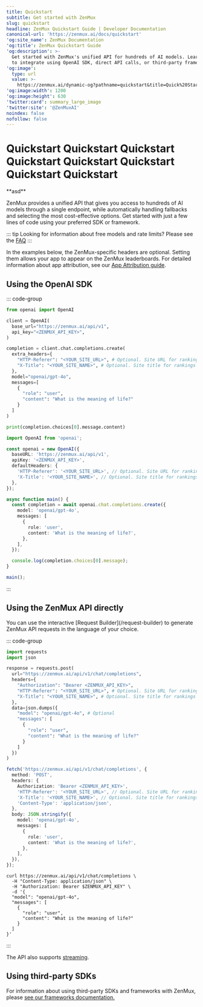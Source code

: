 ```yaml
---
title: Quickstart
subtitle: Get started with ZenMux
slug: quickstart
headline: ZenMux Quickstart Guide | Developer Documentation
canonical-url: 'https://zenmux.ai/docs/quickstart'
'og:site_name': ZenMux Documentation
'og:title': ZenMux Quickstart Guide
'og:description': >-
  Get started with ZenMux's unified API for hundreds of AI models. Learn how
  to integrate using OpenAI SDK, direct API calls, or third-party frameworks.
'og:image':
  type: url
  value: >-
    https://zenmux.ai/dynamic-og?pathname=quickstart&title=Quick%20Start&description=Start%20using%20ZenMux%20API%20in%20minutes%20with%20any%20SDK
'og:image:width': 1200
'og:image:height': 630
'twitter:card': summary_large_image
'twitter:site': '@ZenMuxAI'
noindex: false
nofollow: false
---
```

# Quickstart Quickstart Quickstart Quickstart Quickstart Quickstart Quickstart Quickstart 
<Copy> 
  **asd** 
</Copy>

ZenMux provides a unified API that gives you access to hundreds of AI models through a single endpoint, while automatically handling fallbacks and selecting the most cost-effective options. Get started with just a few lines of code using your preferred SDK or framework.

::: tip
  Looking for information about free models and rate limits? Please see the [FAQ](./markdown-examples.md)
:::

In the examples below, the ZenMux-specific headers are optional. Setting them allows your app to appear on the ZenMux leaderboards. For detailed information about app attribution, see our [App Attribution guide](./markdown-examples.md).

## Using the OpenAI SDK

::: code-group

```python title="Python"
from openai import OpenAI

client = OpenAI(
  base_url="https://zenmux.ai/api/v1",
  api_key="<ZENMUX_API_KEY>",
)

completion = client.chat.completions.create(
  extra_headers={
    "HTTP-Referer": "<YOUR_SITE_URL>", # Optional. Site URL for rankings on zenmux.ai.
    "X-Title": "<YOUR_SITE_NAME>", # Optional. Site title for rankings on zenmux.ai.
  },
  model="openai/gpt-4o",
  messages=[
    {
      "role": "user",
      "content": "What is the meaning of life?"
    }
  ]
)

print(completion.choices[0].message.content)
```

```typescript title="TypeScript"
import OpenAI from 'openai';

const openai = new OpenAI({
  baseURL: 'https://zenmux.ai/api/v1',
  apiKey: '<ZENMUX_API_KEY>',
  defaultHeaders: {
    'HTTP-Referer': '<YOUR_SITE_URL>', // Optional. Site URL for rankings on zenmux.ai.
    'X-Title': '<YOUR_SITE_NAME>', // Optional. Site title for rankings on zenmux.ai.
  },
});

async function main() {
  const completion = await openai.chat.completions.create({
    model: 'openai/gpt-4o',
    messages: [
      {
        role: 'user',
        content: 'What is the meaning of life?',
      },
    ],
  });

  console.log(completion.choices[0].message);
}

main();
```

:::

## Using the ZenMux API directly

<Tip>
  You can use the interactive [Request Builder](/request-builder) to generate ZenMux API requests in the language of your choice.
</Tip>

::: code-group

```python title="Python"
import requests
import json

response = requests.post(
  url="https://zenmux.ai/api/v1/chat/completions",
  headers={
    "Authorization": "Bearer <ZENMUX_API_KEY>",
    "HTTP-Referer": "<YOUR_SITE_URL>", # Optional. Site URL for rankings on zenmux.ai.
    "X-Title": "<YOUR_SITE_NAME>", # Optional. Site title for rankings on zenmux.ai.
  },
  data=json.dumps({
    "model": "openai/gpt-4o", # Optional
    "messages": [
      {
        "role": "user",
        "content": "What is the meaning of life?"
      }
    ]
  })
)
```

```typescript title="TypeScript"
fetch('https://zenmux.ai/api/v1/chat/completions', {
  method: 'POST',
  headers: {
    Authorization: 'Bearer <ZENMUX_API_KEY>',
    'HTTP-Referer': '<YOUR_SITE_URL>', // Optional. Site URL for rankings on zenmux.ai.
    'X-Title': '<YOUR_SITE_NAME>', // Optional. Site title for rankings on zenmux.ai.
    'Content-Type': 'application/json',
  },
  body: JSON.stringify({
    model: 'openai/gpt-4o',
    messages: [
      {
        role: 'user',
        content: 'What is the meaning of life?',
      },
    ],
  }),
});
```

```shell title="Shell"
curl https://zenmux.ai/api/v1/chat/completions \
  -H "Content-Type: application/json" \
  -H "Authorization: Bearer $ZENMUX_API_KEY" \
  -d '{
  "model": "openai/gpt-4o",
  "messages": [
    {
      "role": "user",
      "content": "What is the meaning of life?"
    }
  ]
}'
```

:::

The API also supports [streaming](./markdown-examples.md).

## Using third-party SDKs

For information about using third-party SDKs and frameworks with ZenMux, please [see our frameworks documentation.](./markdown-examples.md)
